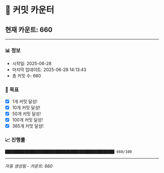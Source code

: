 # 🔢 커밋 카운터

## 현재 카운트: 660

---

### 📊 정보
- 시작일: 2025-06-28
- 마지막 업데이트: 2025-06-28 14:13:43
- 총 커밋 수: 660

### 🎯 목표
- [x] 1개 커밋 달성!
- [x] 10개 커밋 달성!
- [x] 50개 커밋 달성!
- [x] 100개 커밋 달성!
- [x] 365개 커밋 달성!

### 📈 진행률
```
██████████████████████████████████████████████████ 660/100
```

---
*자동 생성됨 - 카운트: 660*
